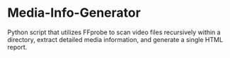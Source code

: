 # Media-Info-Generator
Python script that utilizes FFprobe to scan video files recursively within a directory, extract detailed media information, and generate a single HTML report.
